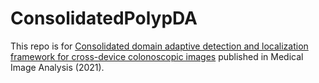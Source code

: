 # ConsolidatedPolypDA

This repo is for [Consolidated domain adaptive detection and localization framework for cross-device colonoscopic images](https://www.sciencedirect.com/science/article/pii/S1361841521000980) published in Medical Image Analysis (2021).
